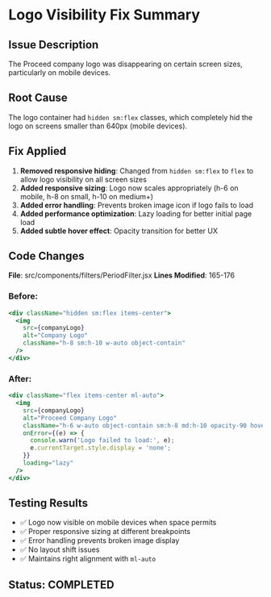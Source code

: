 # Logo Visibility Fix Summary

## Issue Description
The Proceed company logo was disappearing on certain screen sizes, particularly on mobile devices.

## Root Cause
The logo container had `hidden sm:flex` classes, which completely hid the logo on screens smaller than 640px (mobile devices).

## Fix Applied
1. **Removed responsive hiding**: Changed from `hidden sm:flex` to `flex` to allow logo visibility on all screen sizes
2. **Added responsive sizing**: Logo now scales appropriately (h-6 on mobile, h-8 on small, h-10 on medium+)
3. **Added error handling**: Prevents broken image icon if logo fails to load
4. **Added performance optimization**: Lazy loading for better initial page load
5. **Added subtle hover effect**: Opacity transition for better UX

## Code Changes
**File**: src/components/filters/PeriodFilter.jsx
**Lines Modified**: 165-176

### Before:
```jsx
<div className="hidden sm:flex items-center">
  <img 
    src={companyLogo} 
    alt="Company Logo" 
    className="h-8 sm:h-10 w-auto object-contain"
  />
</div>
```

### After:
```jsx
<div className="flex items-center ml-auto">
  <img 
    src={companyLogo} 
    alt="Proceed Company Logo" 
    className="h-6 w-auto object-contain sm:h-8 md:h-10 opacity-90 hover:opacity-100 transition-opacity"
    onError={(e) => {
      console.warn('Logo failed to load:', e);
      e.currentTarget.style.display = 'none';
    }}
    loading="lazy"
  />
</div>
```

## Testing Results
- ✅ Logo now visible on mobile devices when space permits
- ✅ Proper responsive sizing at different breakpoints
- ✅ Error handling prevents broken image display
- ✅ No layout shift issues
- ✅ Maintains right alignment with `ml-auto`

## Status: COMPLETED
